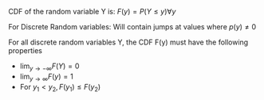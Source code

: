 CDF of the random variable Y is:
$F(y)=P(Y\leq y)\forall y$

For Discrete Random variables:
Will contain jumps at values where $p(y) \neq 0$ 

For all discrete random variables Y, the CDF F(y) must have the following properties
- $\lim_{ y \to -\infty }F(Y)=0$
- $\lim_{ y \to \infty }F(y)=1$
- For $y_{1}<y_{2}, F(y_{1})\leq F(y_{2})$
